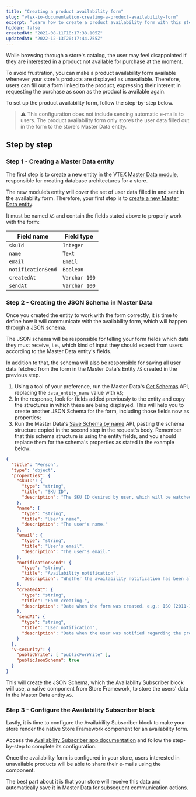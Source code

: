 ```yaml
---
title: "Creating a product availability form"
slug: "vtex-io-documentation-creating-a-product-availability-form"
excerpt: "Learn how to create a product availability form with this step-by-step guide."
hidden: false
createdAt: "2021-08-11T18:17:38.105Z"
updatedAt: "2022-12-13T20:17:44.755Z"
---
```

While browsing through a store's catalog, the user may feel disappointed if they are interested in a product not available for purchase at the moment.

To avoid frustration, you can make a product availability form available whenever your store's products are displayed as unavailable. Therefore, users can fill out a form linked to the product, expressing their interest in requesting the purchase as soon as the product is available again.

To set up the product availability form, follow the step-by-step below.

>⚠️ This configuration does not include sending automatic e-mails to users. The product availability form only stores the user data filled out in the form to the store's Master Data entity.

## Step by step

### Step 1 - Creating a Master Data entity

The first step is to create a new entity in the VTEX [Master Data module](https://help.vtex.com/tutorial/what-is-master-data--4otjBnR27u4WUIciQsmkAw?locale=en), responsible for creating database architectures for a store.

The new module’s entity will cover the set of user data filled in and sent in the availability form. Therefore, your first step is to [create a new Master Data entity](https://help.vtex.com/tutorial/creating-data-entity--tutorials_1265).

It must be named  `AS` and contain the fields stated above to properly work with the form:

| Field name | Field type |
| ------| ------ |
| `skuId`  | `Integer` |
| `name`   | `Text` |
| `email`  | `Email` |
| `notificationSend` | `Boolean` |                                     |
| `createdAt`   | `Varchar 100` |
| `sendAt`     | `Varchar 100` |

### Step 2 - Creating the JSON Schema in Master Data

Once you created the entity to work with the form correctly, it is time to define how it will communicate with the availability form, which will happen through a [JSON schema](https://json-schema.org/understanding-json-schema/).

The JSON schema will be responsible for telling your form fields which data they must receive, i.e., which kind of input they should expect from users according to the Master Data entity's fields.

In addition to that, the schema will also be responsible for saving all user data fetched from the form in the Master Data's Entity  `AS` created in the previous step.

1. Using a tool of your preference,  run the  Master Data's [Get Schemas](https://developers.vtex.com/docs/api-reference/master-data-api-v2#get-/api/dataentities/-dataEntityName-/schemas) API, replacing the  `data_entity_name`  value with `AS`;
2. In the response, look for fields added previously to the entity and copy the structures in which these are being displayed. This will help you to create another JSON Schema for the form, including those fields now as properties;
3. Run the Master Data's  [Save Schema by name](https://developers.vtex.com/docs/api-reference/master-data-api-v2#put-/api/dataentities/-dataEntityName-/schemas/-schemaName-)  API, pasting the schema structure copied in the second step in the request's body. Remember that this schema structure is using the entity fields, and you should replace them for the schema's properties as stated in the example below:

```JSON
{
  "title": "Person",
  "type": "object",
  "properties": {
    "skuID": {
      "type": "string",
      "title": "SKU ID",
      "description": "The SKU ID desired by user, which will be watched for changes in the product quantity."
    },
    "name": {
      "type": "string",
      "title": "User's name",
      "description": "The user's name."
    },
    "email": {
      "type": "string",
      "title": "User's email",
      "description": "The user's email."
    },
    "notificationSend": {
      "type": "string",
      "title": "Availability notification",
      "description": "Whether the availability notification has been already sent or not."
    },
    "createdAt": {
      "type": "string",
      "title": "Form creating.",
      "description": "Date when the form was created. e.g.: ISO (2011-10-05T14:48:00.000Z)."
    },
    "sendAt": {
      "type": "string",
      "title": "User notification",
      "description": "Date when the user was notified regarding the product availability. e.g.: ISO (2011-10-05T14:48:00.000Z)."
    }
  },  
  "v-security": {
    "publicWrite": [ "publicForWrite" ],
    "publicJsonSchema": true
  }
}
```

This will create the JSON Schema, which the Availability Subscriber block will use, a native component from Store Framework, to store the users’ data in the Master Data entity `AS`.

### Step 3 - Configure the Availability Subscriber block

Lastly, it is time to configure the Availability Subscriber block to make your store render the native Store Framework component for an availability form.

Access the  [Availability Subscriber app documentation](https://developers.vtex.com/docs/guides/vtex-store-components-availabilitysubscriber)  and follow the step-by-step to complete its configuration.

Once the availability form is configured in your store, users interested in unavailable products will be able to share their e-mails using the component.

The best part about it is that your store will receive this data and automatically save it in Master Data for subsequent communication actions.
